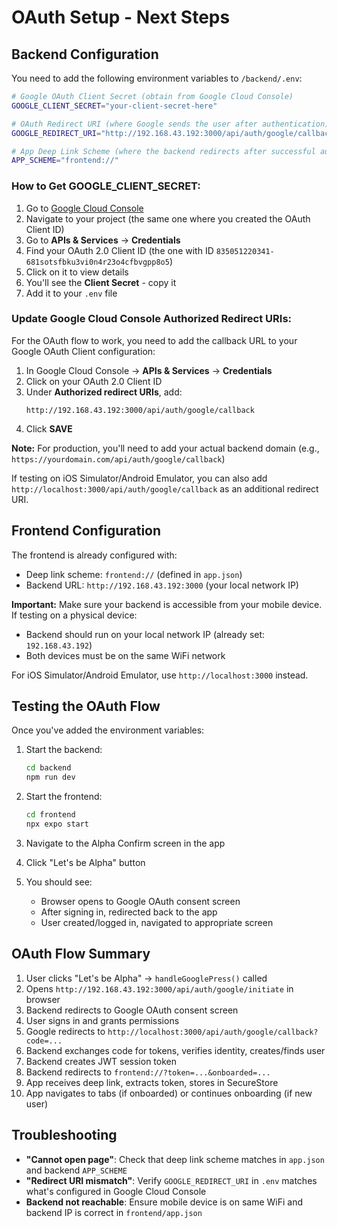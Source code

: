 # OAuth Setup - Next Steps

## Backend Configuration

You need to add the following environment variables to `/backend/.env`:

```bash
# Google OAuth Client Secret (obtain from Google Cloud Console)
GOOGLE_CLIENT_SECRET="your-client-secret-here"

# OAuth Redirect URI (where Google sends the user after authentication)
GOOGLE_REDIRECT_URI="http://192.168.43.192:3000/api/auth/google/callback"

# App Deep Link Scheme (where the backend redirects after successful auth)
APP_SCHEME="frontend://"
```

### How to Get GOOGLE_CLIENT_SECRET:

1. Go to [Google Cloud Console](https://console.cloud.google.com/)
2. Navigate to your project (the same one where you created the OAuth Client ID)
3. Go to **APIs & Services** → **Credentials**
4. Find your OAuth 2.0 Client ID (the one with ID `835051220341-681sotsfbku3vi0n4r23o4cfbvgpp8o5`)
5. Click on it to view details
6. You'll see the **Client Secret** - copy it
7. Add it to your `.env` file

### Update Google Cloud Console Authorized Redirect URIs:

For the OAuth flow to work, you need to add the callback URL to your Google OAuth Client configuration:

1. In Google Cloud Console → **APIs & Services** → **Credentials**
2. Click on your OAuth 2.0 Client ID
3. Under **Authorized redirect URIs**, add:
   ```
   http://192.168.43.192:3000/api/auth/google/callback
   ```
4. Click **SAVE**

**Note:** For production, you'll need to add your actual backend domain (e.g., `https://yourdomain.com/api/auth/google/callback`)

If testing on iOS Simulator/Android Emulator, you can also add `http://localhost:3000/api/auth/google/callback` as an additional redirect URI.

## Frontend Configuration

The frontend is already configured with:
- Deep link scheme: `frontend://` (defined in `app.json`)
- Backend URL: `http://192.168.43.192:3000` (your local network IP)

**Important:** Make sure your backend is accessible from your mobile device. If testing on a physical device:
- Backend should run on your local network IP (already set: `192.168.43.192`)
- Both devices must be on the same WiFi network

For iOS Simulator/Android Emulator, use `http://localhost:3000` instead.

## Testing the OAuth Flow

Once you've added the environment variables:

1. Start the backend:
   ```bash
   cd backend
   npm run dev
   ```

2. Start the frontend:
   ```bash
   cd frontend
   npx expo start
   ```

3. Navigate to the Alpha Confirm screen in the app
4. Click "Let's be Alpha" button
5. You should see:
   - Browser opens to Google OAuth consent screen
   - After signing in, redirected back to the app
   - User created/logged in, navigated to appropriate screen

## OAuth Flow Summary

1. User clicks "Let's be Alpha" → `handleGooglePress()` called
2. Opens `http://192.168.43.192:3000/api/auth/google/initiate` in browser
3. Backend redirects to Google OAuth consent screen
4. User signs in and grants permissions
5. Google redirects to `http://localhost:3000/api/auth/google/callback?code=...`
6. Backend exchanges code for tokens, verifies identity, creates/finds user
7. Backend creates JWT session token
8. Backend redirects to `frontend://?token=...&onboarded=...`
9. App receives deep link, extracts token, stores in SecureStore
10. App navigates to tabs (if onboarded) or continues onboarding (if new user)

## Troubleshooting

- **"Cannot open page"**: Check that deep link scheme matches in `app.json` and backend `APP_SCHEME`
- **"Redirect URI mismatch"**: Verify `GOOGLE_REDIRECT_URI` in `.env` matches what's configured in Google Cloud Console
- **Backend not reachable**: Ensure mobile device is on same WiFi and backend IP is correct in `frontend/app.json`
